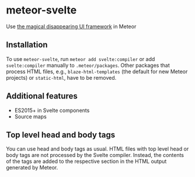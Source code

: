 # meteor-svelte

Use [the magical disappearing UI framework](https://svelte.technology) in Meteor

## Installation

To use `meteor-svelte`, run `meteor add svelte:compiler` or add `svelte:compiler` manually to `.meteor/packages`.
Other packages that process HTML files, e.g., `blaze-html-templates` (the default for new Meteor projects) or `static-html`, have to be removed.

## Additional features

* ES2015+ in Svelte components
* Source maps

## Top level head and body tags

You can use head and body tags as usual.
HTML files with top level head or body tags are not processed by the Svelte compiler.
Instead, the contents of the tags are added to the respective section in the HTML output generated by Meteor.
